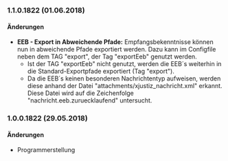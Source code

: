 
<a name="1.1.0.1822"></a>

### 1.1.0.1822 (01.06.2018)

#### &Auml;nderungen

* __EEB - Export in Abweichende Pfade:__ Empfangsbekenntnisse können nun in abweichende Pfade exportiert werden. Dazu kann im Configfile neben dem TAG "export", der Tag "exportEeb" genutzt werden. 
  * Ist der TAG "exportEeb" nicht genutzt, werden die EEB´s weiterhin in die Standard-Exportpfade exportiert (Tag "export").
  * Da die EEB´s keinen besonderen Nachrichtentyp aufweisen, werden diese anhand der Datei "attachments/xjustiz_nachricht.xml" erkannt. Diese Datei wird auf die Zeichenfolge "nachricht.eeb.zuruecklaufend" untersucht.

### 1.0.0.1822 (29.05.2018)

#### &Auml;nderungen

* Programmerstellung
